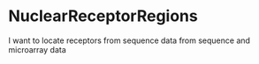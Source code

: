 # NuclearReceptorRegions
I want to locate receptors from sequence data from sequence and microarray data
